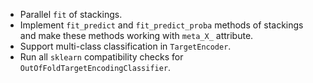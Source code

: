 * Parallel `fit` of stackings.
* Implement `fit_predict` and `fit_predict_proba` methods of stackings and make these methods working with `meta_X_` attribute.
* Support multi-class classification in `TargetEncoder`.
* Run all `sklearn` compatibility checks for `OutOfFoldTargetEncodingClassifier`.
